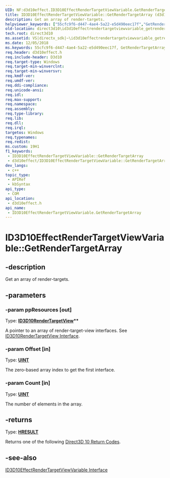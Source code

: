 ```yaml
---
UID: NF:d3d10effect.ID3D10EffectRenderTargetViewVariable.GetRenderTargetArray
title: ID3D10EffectRenderTargetViewVariable::GetRenderTargetArray (d3d10effect.h)
description: Get an array of render-targets.
helpviewer_keywords: ["55cfc9f6-d447-4ae4-5a22-e5d490eec17f","GetRenderTargetArray","GetRenderTargetArray method [Direct3D 10]","GetRenderTargetArray method [Direct3D 10]","ID3D10EffectRenderTargetViewVariable interface","ID3D10EffectRenderTargetViewVariable interface [Direct3D 10]","GetRenderTargetArray method","ID3D10EffectRenderTargetViewVariable.GetRenderTargetArray","ID3D10EffectRenderTargetViewVariable::GetRenderTargetArray","d3d10effect/ID3D10EffectRenderTargetViewVariable::GetRenderTargetArray","direct3d10.id3d10effectrendertargetviewvariable_getrendertargetarray"]
old-location: direct3d10\id3d10effectrendertargetviewvariable_getrendertargetarray.htm
tech.root: direct3d10
ms.assetid: VS|directx_sdk|~\id3d10effectrendertargetviewvariable_getrendertargetarray.htm
ms.date: 12/05/2018
ms.keywords: 55cfc9f6-d447-4ae4-5a22-e5d490eec17f, GetRenderTargetArray, GetRenderTargetArray method [Direct3D 10], GetRenderTargetArray method [Direct3D 10],ID3D10EffectRenderTargetViewVariable interface, ID3D10EffectRenderTargetViewVariable interface [Direct3D 10],GetRenderTargetArray method, ID3D10EffectRenderTargetViewVariable.GetRenderTargetArray, ID3D10EffectRenderTargetViewVariable::GetRenderTargetArray, d3d10effect/ID3D10EffectRenderTargetViewVariable::GetRenderTargetArray, direct3d10.id3d10effectrendertargetviewvariable_getrendertargetarray
req.header: d3d10effect.h
req.include-header: D3d10
req.target-type: Windows
req.target-min-winverclnt: 
req.target-min-winversvr: 
req.kmdf-ver: 
req.umdf-ver: 
req.ddi-compliance: 
req.unicode-ansi: 
req.idl: 
req.max-support: 
req.namespace: 
req.assembly: 
req.type-library: 
req.lib: 
req.dll: 
req.irql: 
targetos: Windows
req.typenames: 
req.redist: 
ms.custom: 19H1
f1_keywords:
 - ID3D10EffectRenderTargetViewVariable::GetRenderTargetArray
 - d3d10effect/ID3D10EffectRenderTargetViewVariable::GetRenderTargetArray
dev_langs:
 - c++
topic_type:
 - APIRef
 - kbSyntax
api_type:
 - COM
api_location:
 - d3d10effect.h
api_name:
 - ID3D10EffectRenderTargetViewVariable.GetRenderTargetArray
---
```


# ID3D10EffectRenderTargetViewVariable::GetRenderTargetArray


## -description

Get an array of render-targets.

## -parameters

### -param ppResources [out]

Type: <b><a href="https://docs.microsoft.com/windows/desktop/api/d3d10/nn-d3d10-id3d10rendertargetview">ID3D10RenderTargetView</a>**</b>

A pointer to an array of render-target-view interfaces. See <a href="https://docs.microsoft.com/windows/desktop/api/d3d10/nn-d3d10-id3d10rendertargetview">ID3D10RenderTargetView Interface</a>.

### -param Offset [in]

Type: <b><a href="https://docs.microsoft.com/windows/desktop/WinProg/windows-data-types">UINT</a></b>

The zero-based array index to get the first interface.

### -param Count [in]

Type: <b><a href="https://docs.microsoft.com/windows/desktop/WinProg/windows-data-types">UINT</a></b>

The number of elements in the array.

## -returns

Type: <b><a href="/windows/win32/com/structure-of-com-error-codes">HRESULT</a></b>

Returns one of the following <a href="https://docs.microsoft.com/windows/desktop/direct3d10/d3d10-graphics-reference-returnvalues">Direct3D 10 Return Codes</a>.

## -see-also

<a href="https://docs.microsoft.com/windows/desktop/api/d3d10effect/nn-d3d10effect-id3d10effectrendertargetviewvariable">ID3D10EffectRenderTargetViewVariable Interface</a>

